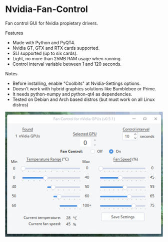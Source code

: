 # Nvidia-Fan-Control
Fan control GUI for Nvidia propietary drivers.

Features
- Made with Python and PyQT4.
- Nvidia GT, GTX and RTX cards supported.
- SLI supported (up to six cards).
- Light, no more than 25MB RAM usage when running.
- Control interval variable between 1 and 120 seconds.

Notes
- Before installing, enable "Coolbits" at Nvidia-Settings options.
- Doesn't work with hybrid graphics solutions like Bumblebee or Prime.
- It needs python-numpy and python-qt4 as dependencies.
- Tested on Debian and Arch based distros (but must work on all Linux distros)

<img src="nvidia-fan-control-deepin.png" >
